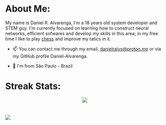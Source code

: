 # About Me:

My name is Daniel R. Alvarenga, I'm a 18 years old system developer and STEM guy. I'm currently focused on learning how to construct neural networks, efficient sofwares and develop my skills in this area; in my free time I like to play [chess](https://chess.com/member/Sr-Alvarenga) and improve my tatics in it.

- 📫 You can contact me through my email, danielralvs@proton.me or via my GitHub profile Daniel-Alvarenga.

- 🚩 I'm from São Paulo - Brazil

# Streak Stats:

<div align="center">
  
  ![](https://github-readme-streak-stats.herokuapp.com/?user=Daniel-Alvarenga&theme=react&hide_border=false)
  
</div>

#
[![](https://visitcount.itsvg.in/api?id=Daniel-Alvarenga&label=Profile%20Views&color=1&pretty=true)](https://visitcount.itsvg.in)

